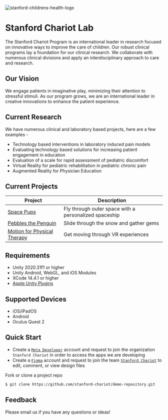 
![stanford-childrens-health-logo](https://github.com/stanford-chariot/.github/assets/31296177/390fb11c-a4cf-42b0-be04-516bb7004561)

# Stanford Chariot Lab

The Stanford Chariot Program is an international leader in research focused on innovative ways to improve the care of children. Our robust clinical programs lay a foundation for our clinical research. We collaborate with numerous clinical divisions and apply an interdisciplinary approach to care and research.

## Our Vision
We engage patients in imaginative play, minimizing their attention to stressful stimuli. As our program grows, we are an international leader in creative innovations to enhance the patient experience.

## Current Research
We have numerous clinical and laboratory based projects, here are a few examples -
  * Technology based interventions in laboratory induced pain models
  * Evaluating technology based solutions for increasing patient engagement in education
  * Evaluation of a scale for rapid assessment of pediatric discomfort
  * Virtual Reality for pediatric rehabilitation in pediatric chronic pain
  * Augmented Reality for Physician Education

## Current Projects
| Project | Description |
| --- | --- |
| [Space Pups](https://github.com/stanford-chariot/space_pups) | Fly through outer space with a personalized spaceship |
| [Pebbles the Penguin]() | Slide through the snow and gather gems |
| [Motion for Physical Therapy](https://github.com/stanford-chariot/motion-vr) | Get moving through VR experiences |

## Requirements
 * Unity 2020.31f1 or higher
 * Unity Android, WebGL, and iOS Modules
 * XCode 14.4.1 or higher
 * [Apple Unity Plugins](https://github.com/apple/unityplugins)

## Supported Devices
 * iOS/iPadOS
 * Android
 * Oculus Quest 2
   
## Quick Start
 * Create a [`Meta Developer`](https://developer.oculus.com/) account and request to join the organization `Stanford Chariot` in order to access the apps we are developing
 * Create a [`Figma`](https://www.figma.com/) account and request to join the team [`Stanford Chariot`](https://www.figma.com/team_invite/redeem/XGTbG6aodg6JZMab3Qjedy) to edit, comment, or view design files

Fork or clone a project repo
```bash
$ git clone https://github.com/stanford-chariot/demo-repository.git
```

## Feedback
Please email us if you have any questions or ideas!
